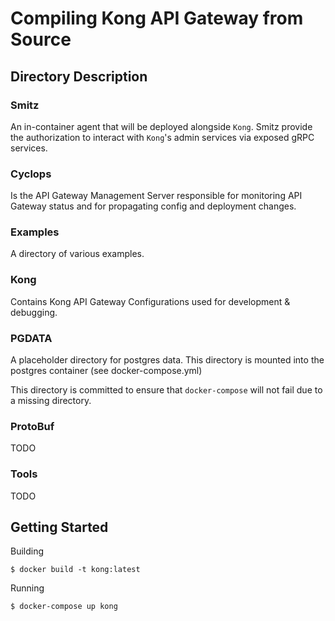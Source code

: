 # Compiling Kong API Gateway from Source

## Directory Description

### Smitz
An in-container agent that will be deployed alongside `Kong`. Smitz provide the authorization to
interact with `Kong`'s admin services via exposed gRPC services.

### Cyclops
Is the API Gateway Management Server responsible for monitoring API Gateway status and for
propagating config and deployment changes.

### Examples
A directory of various examples.

### Kong
Contains Kong API Gateway Configurations used for development & debugging.

### PGDATA
A placeholder directory for postgres data. This directory is mounted into the postgres container 
(see docker-compose.yml)

This directory is committed to ensure that `docker-compose` will not fail due to a missing directory.

### ProtoBuf
TODO

### Tools
TODO

## Getting Started

Building
```
$ docker build -t kong:latest
```

Running
```
$ docker-compose up kong
```
